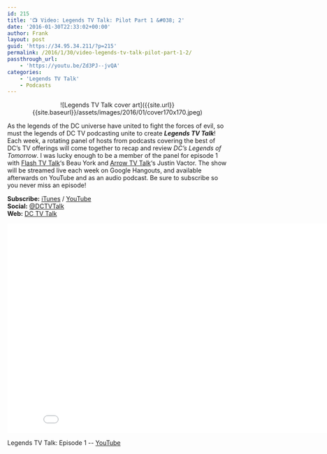 ```yaml
---
id: 215
title: '📺 Video: Legends TV Talk: Pilot Part 1 &#038; 2'
date: '2016-01-30T22:33:02+00:00'
author: Frank
layout: post
guid: 'https://34.95.34.211/?p=215'
permalink: /2016/1/30/video-legends-tv-talk-pilot-part-1-2/
passthrough_url:
    - 'https://youtu.be/Zd3PJ--jvQA'
categories:
    - 'Legends TV Talk'
    - Podcasts
---
```

<div markdown="1" style="text-align: center;">
![Legends TV Talk cover art]({{site.url}}{{site.baseurl}}/assets/images/2016/01/cover170x170.jpeg)
</div>

As the legends of the DC universe have united to fight the forces of evil, so must the legends of DC TV podcasting unite to create ***Legends TV Talk***! Each week, a rotating panel of hosts from podcasts covering the best of DC’s TV offerings will come together to recap and review *DC’s Legends of Tomorrow*. I was lucky enough to be a member of the panel for episode 1 with [Flash TV Talk](http://www.flashtvtalk.com)‘s Beau York and [Arrow TV Talk](http://www.arrowtvtalk.com)‘s Justin Vactor. The show will be streamed live each week on Google Hangouts, and available afterwards on YouTube and as an audio podcast. Be sure to subscribe so you never miss an episode!

**Subscribe:** [iTunes](https://itunes.apple.com/us/podcast/legends-tv-talk-podastery/id1077949950) / [YouTube](https://www.youtube.com/user/Podastery)  
**Social:** [@DCTVTalk](https://twitter.com/DCTVTalk)  
**Web:** [DC TV Talk](http://dctvtalk.com/)

 <iframe allowfullscreen="" frameborder="0" height="480" scrolling="no" src="//www.youtube.com/embed/Zd3PJ--jvQA?wmode=opaque&enablejsapi=1" width="854">  
</iframe>

Legends TV Talk: Episode 1 -- [YouTube](https://youtu.be/Zd3PJ--jvQA)